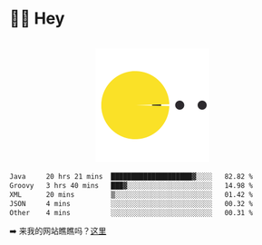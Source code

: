
# 👋🏻 Hey
<div align="center">
	<br>
	<img src="https://raw.githubusercontent.com/Aniket965/Aniket965/master/pacman.svg?sanitize=true" width="200" height="200">
	<br>
</div>

<!--START_SECTION:waka-->
```text
Java     20 hrs 21 mins  ████████████████████▓░░░░   82.82 % 
Groovy   3 hrs 40 mins   ███▓░░░░░░░░░░░░░░░░░░░░░   14.98 % 
XML      20 mins         ▒░░░░░░░░░░░░░░░░░░░░░░░░   01.42 % 
JSON     4 mins          ░░░░░░░░░░░░░░░░░░░░░░░░░   00.32 % 
Other    4 mins          ░░░░░░░░░░░░░░░░░░░░░░░░░   00.31 % 
```
<!--END_SECTION:waka-->

 ➡️  来我的网站瞧瞧吗？[这里](https://www.shaolongfei.com)
